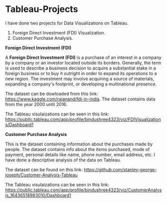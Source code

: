 # Tableau-Projects

I have done two projects for Data Visualizations on Tableau.
1. Foreign Direct Investment (FDI) Visualization.
2. Customer Purchase Analysis.

**Foreign Direct Investment (FDI)**

A **Foreign Direct Investment (FDI)** is a purchase of an interest in a company by a company or an investor located outside its borders. Generally, the term is used to describe a business decision to acquire a substantial stake in a foreign business or to buy it outright in order to expand its operations to a new region.
The investment may involve acquiring a source of materials, expanding a company's footprint, or developing a multinational presence.

The dataset can be dowloaded from this link: https://www.kaggle.com/rajanand/fdi-in-india.
The dataset contains data from the year 2000 until 2016. 

The Tableau visulaizations can be seen in this link: https://public.tableau.com/app/profile/bindushree4323/viz/FDIVisualizations/Dashboard1

**Customer Purchase Analysis**

This is the dataset containing information about the purchases made by people. The dataset contains info about the items purchased, mode of payment, personal details like name, phone number, email address, etc. I have done a descriptive analysis of the data on Tableau.

The dataset can be found on this link: https://github.com/stanley-george-joseph/Customer-Analysis-Tableau

The Tableau visulaizations can be seen in this link: https://public.tableau.com/app/profile/bindushree4323/viz/CustomerAnalysis_16436518983010/Dashboard1
